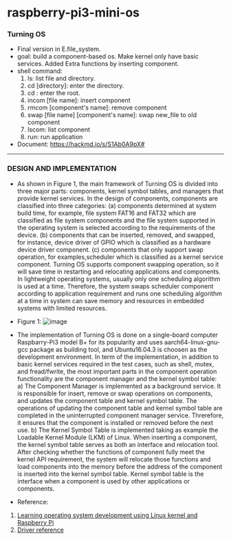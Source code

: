 # raspberry-pi3-mini-os
### Turning OS
* Final version in E.file_system.
* goal: build a component-based os. Make kernel only have basic services. Added Extra functions by inserting component.
* shell command:
  1. ls: list file and directory.
  2. cd [directory]: enter the directory.
  3. cd : enter the root.
  4. incom [file name]: insert component
  5. rmcom [component's name]: remove component
  6. swap [file name] [component's name]: swap new_file to old component
  7. lscom: list component
  8. run: run application
* Document: https://hackmd.io/s/S1Ab0A9pX#
------------------------------------------------------------------------------------------------------------------------
### DESIGN AND IMPLEMENTATION 
* As shown in Figure 1, the main framework of Turning OS is divided into three major parts:
components, kernel symbol tables, and managers that provide kernel services. In the design
of components, components are classified into three categories: 
  (a) components determined at system build time, for example, file system FAT16 and FAT32 which are classified as
file system components and the file system supported in the operating system is selected
according to the requirements of the device. 
  (b) components that can be inserted, removed, and swapped, for instance, device driver of GPIO which is classified as a hardware device driver component. 
  (c) components that only support swap operation, for examples,scheduler which is classified as a kernel service component. Turning OS supports component swapping operation, so it will save time in restarting and relocating applications and components. In lightweight operating systems, usually only one scheduling algorithm is used at a time. Therefore, the system swaps scheduler component according to application requirement and runs one scheduling algorithm at a time in system can save memory and resources in embedded systems with limited resources.

* Figure 1:
![image](https://github.com/tina0405/raspberry-pi3-mini-os/blob/master/Screenshot%20from%202020-04-09%2015-35-30.png)
                                                       


* The implementation of Turning OS is done on a single-board computer Raspbarry-Pi3 model B+ for its popularity and uses aarch64-linux-gnu-gcc package as building tool, and Ubuntu16.04.3 is choosen as the development environment. In term of the implementation, in addition to basic kernel services required in the test cases, such as shell, mutex, and fread/fwrite, the most important parts in the component operation functionality are the component manager and the kernel symbol table:
a) The Component Manager is implemented as a background service. It is responsible
for insert, remove or swap operations on components, and updates the component table and 
kernel symbol table. The operations of updating the component table and kernel symbol
table are completed in the uninterrupted component manager service. Threrefore, it ensures
that the component is installed or removed before the next use.
b) The Kernel Symbol Table is implemented taking as example the Loadable Kernel
Module (LKM) of Linux. When inserting a component, the kernel symbol table serves as
both an interface and relocation tool. After checking whether the functions of component
fully meet the kernel API requirement, the system will relocate those functions and load
components into the memory before the address of the component is inserted into the
kernel symbol table. Kernel symbol table is the interface when a component is used by
other applications or components. 


* Reference:
1. [Learning operating system development using Linux kernel and Raspberry Pi](https://github.com/s-matyukevich/raspberry-pi-os)
2. [Driver reference](https://github.com/bztsrc/raspi3-tutorial)
